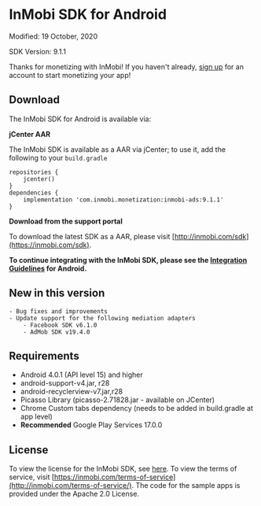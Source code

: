 InMobi SDK for Android
======================

Modified: 19 October, 2020

SDK Version: 9.1.1

Thanks for monetizing with InMobi!
If you haven't already, [sign up](https://www.inmobi.com/user/index?locale=en_us#signup) for an account to start monetizing your app!

## Download
The InMobi SDK for Android is available via: 

**jCenter AAR**

The InMobi SDK is available as a AAR via jCenter; to use it, add the following to your `build.gradle`

```
repositories {
    jcenter()
}
dependencies {
    implementation 'com.inmobi.monetization:inmobi-ads:9.1.1'
}
```

**Download from the support portal**

To download the latest SDK as a AAR, please visit [http://inmobi.com/sdk](https://inmobi.com/sdk).

**To continue integrating with the InMobi SDK, please see the [Integration Guidelines](https://support.inmobi.com/monetize/android-guidelines/) for Android.**

## New in this version
    - Bug fixes and improvements
    - Update support for the following mediation adapters
        - Facebook SDK v6.1.0
        - AdMob SDK v19.4.0


## Requirements
- Android 4.0.1 (API level 15) and higher
- android-support-v4.jar, r28
- android-recyclerview-v7.jar,r28
- Picasso Library (picasso-2.71828.jar - available on JCenter)
- Chrome Custom tabs dependency (needs to be added in build.gradle at app level)
- **Recommended** Google Play Services 17.0.0

## License
To view the license for the InMobi SDK, see [here](https://github.com/InMobi/sdk-sample-code-android/blob/master/sdk/licenses/License.txt). To view the terms of service, visit [https://inmobi.com/terms-of-service](http://inmobi.com/terms-of-service/).
The code for the sample apps is provided under the Apache 2.0 License.

